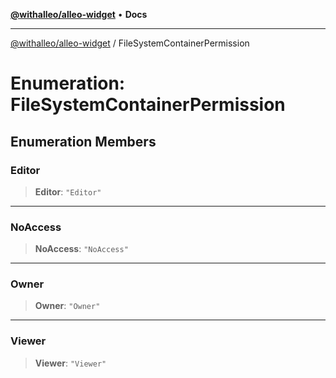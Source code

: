 [**@withalleo/alleo-widget**](../README.md) • **Docs**

***

[@withalleo/alleo-widget](../globals.md) / FileSystemContainerPermission

# Enumeration: FileSystemContainerPermission

## Enumeration Members

### Editor

> **Editor**: `"Editor"`

***

### NoAccess

> **NoAccess**: `"NoAccess"`

***

### Owner

> **Owner**: `"Owner"`

***

### Viewer

> **Viewer**: `"Viewer"`
